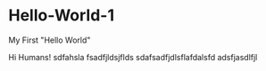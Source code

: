 # Hello-World-1
My First "Hello World"

Hi Humans!
sdfahsla
fsadfjldsjflds
sdafsadfjdlsflafdalsfd
adsfjasdlfjl
